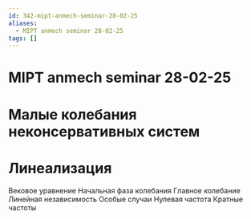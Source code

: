 ```yaml
---
id: 342-mipt-anmech-seminar-28-02-25
aliases:
  - MIPT anmech seminar 28-02-25
tags: []
---
```


# MIPT anmech seminar 28-02-25
# Малые колебания неконсервативных систем
# Линеализация
Вековое уравнение
Начальная фаза колебания
Главное колебание
Линейная независимость
Особые случаи
Нулевая частота
Кратные частоты
